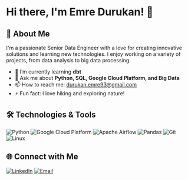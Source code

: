 # Hi there, I'm Emre Durukan! 👋

## 🚀 About Me

I'm a passionate Senior Data Engineer with a love for creating innovative solutions and learning new technologies. I enjoy working on a variety of projects, from data analysis to big data processing.

- 🌱 I’m currently learning **dbt**
- 💬 Ask me about **Python, SQL, Google Cloud Platform, and Big Data**
- 📫 How to reach me: [durukan.emre93@gmail.com](mailto:durukan.emre93@gmail.com)
- ⚡ Fun fact: I love hiking and exploring nature!

## 🛠️ Technologies & Tools

![Python](https://img.shields.io/badge/-Python-3776AB?style=flat-square&logo=python&logoColor=white)
![Google Cloud Platform](https://img.shields.io/badge/-Google%20Cloud%20Platform-4285F4?style=flat-square&logo=google-cloud&logoColor=white)
![Apache Airflow](https://img.shields.io/badge/-Apache%20Airflow-017CEE?style=flat-square&logo=apache-airflow&logoColor=white)
![Pandas](https://img.shields.io/badge/-Pandas-150458?style=flat-square&logo=pandas&logoColor=white)
![Git](https://img.shields.io/badge/-Git-F05032?style=flat-square&logo=git&logoColor=white)
![Linux](https://img.shields.io/badge/-Linux-FCC624?style=flat-square&logo=linux&logoColor=black)

## 🌐 Connect with Me

[![LinkedIn](https://img.shields.io/badge/-LinkedIn-0077B5?style=flat-square&logo=linkedin&logoColor=white)](https://www.linkedin.com/in/emredurukn/)
[![Email](https://img.shields.io/badge/-Email-D14836?style=flat-square&logo=gmail&logoColor=white)](mailto:durukan.emre93@gmail.com)
